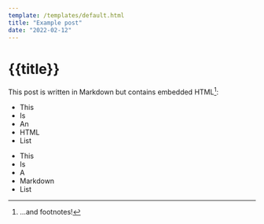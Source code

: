 ```yaml
---
template: /templates/default.html
title: "Example post"
date: "2022-02-12"
---
```


# {{title}}

This post is written in Markdown but contains embedded HTML[^1]:

<ul>
<li>This</li>
<li>Is</li>
<li>An</li>
<li>HTML</li>
<li>List</li>
</ul>

- This
- Is
- A
- Markdown
- List

[^1]: ...and footnotes!
